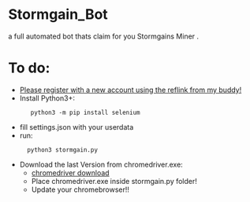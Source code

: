 # Stormgain_Bot
a full automated bot thats claim for you Stormgains Miner
.

# To do:
* [Please register with a new account using the reflink from my buddy!](http://github.com)
* Install Python3+:
  ```shell
     python3 -m pip install selenium 
   ```
* fill settings.json with your userdata
* run:
  ```shell
    python3 stormgain.py
    ``` 
* Download the last Version from chromedriver.exe:
  * [chromedriver download](https://chromedriver.chromium.org/)
  * Place chromedriver.exe inside stormgain.py folder!
  * Update your chromebrowser!!


